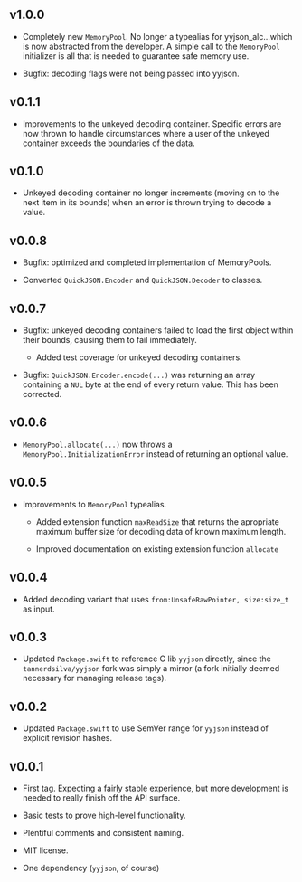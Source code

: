 ## v1.0.0

- Completely new `MemoryPool`. No longer a typealias for yyjson_alc...which is now abstracted from the developer. A simple call to the `MemoryPool` initializer is all that is needed to guarantee safe memory use.

- Bugfix: decoding flags were not being passed into yyjson.

## v0.1.1

- Improvements to the unkeyed decoding container. Specific errors are now thrown to handle circumstances where a user of the unkeyed container exceeds the boundaries of the data.

## v0.1.0

- Unkeyed decoding container no longer increments (moving on to the next item in its bounds) when an error is thrown trying to decode a value.

## v0.0.8

- Bugfix: optimized and completed implementation of MemoryPools.

- Converted `QuickJSON.Encoder` and `QuickJSON.Decoder` to classes.

## v0.0.7

- Bugfix: unkeyed decoding containers failed to load the first object within their bounds, causing them to fail immediately.

	- Added test coverage for unkeyed decoding containers.
	
- Bugfix: `QuickJSON.Encoder.encode(...)` was returning an array containing a `NUL` byte at the end of every return value. This has been corrected.

## v0.0.6

- `MemoryPool.allocate(...)` now throws a `MemoryPool.InitializationError` instead of returning an optional value.

## v0.0.5

- Improvements to `MemoryPool` typealias.

	- Added extension function `maxReadSize` that returns the apropriate maximum buffer size for decoding data of known maximum length.

	- Improved documentation on existing extension function `allocate`

## v0.0.4

- Added decoding variant that uses `from:UnsafeRawPointer, size:size_t` as input.

## v0.0.3

- Updated `Package.swift` to reference C lib `yyjson` directly, since the `tannerdsilva/yyjson` fork was simply a mirror (a fork initially deemed necessary for managing release tags).

## v0.0.2

- Updated `Package.swift` to use SemVer range for `yyjson` instead of explicit revision hashes.

## v0.0.1

- First tag. Expecting a fairly stable experience, but more development is needed to really finish off the API surface.

- Basic tests to prove high-level functionality.

- Plentiful comments and consistent naming.

- MIT license.

- One dependency (`yyjson`, of course)